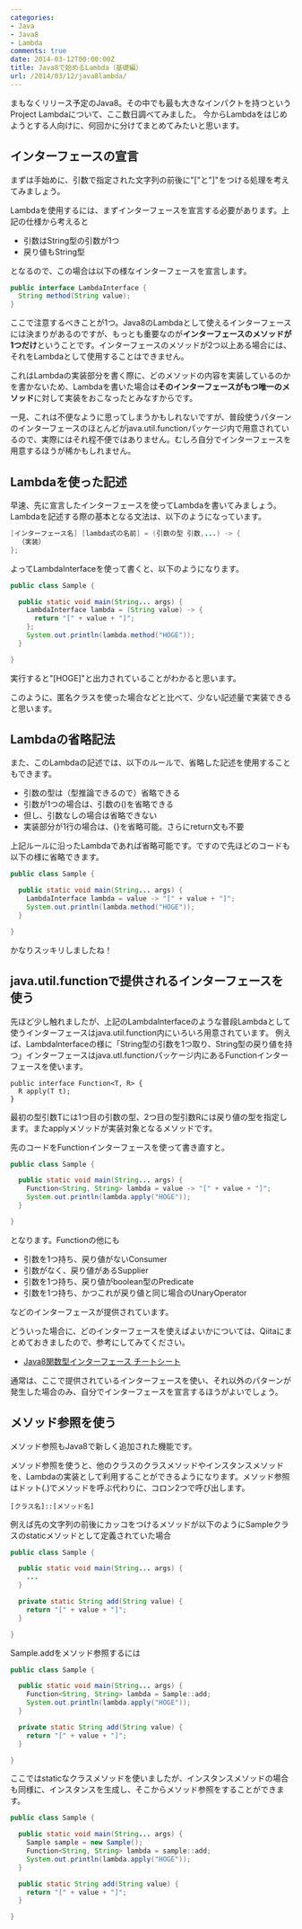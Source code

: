 ```yaml
---
categories:
- Java
- Java8
- Lambda
comments: true
date: 2014-03-12T00:00:00Z
title: Java8で始めるLambda（基礎編）
url: /2014/03/12/java8lambda/
---
```


まもなくリリース予定のJava8。その中でも最も大きなインパクトを持つというProject Lambdaについて、ここ数日調べてみました。
今からLambdaをはじめようとする人向けに、何回かに分けてまとめてみたいと思います。

## インターフェースの宣言

まずは手始めに、引数で指定された文字列の前後に"["と"]"をつける処理を考えてみましょう。

Lambdaを使用するには、まずインターフェースを宣言する必要があります。上記の仕様から考えると

 - 引数はString型の引数が1つ
 - 戻り値もString型

となるので、この場合は以下の様なインターフェースを宣言します。

``` java LambdaInterface.class
public interface LambdaInterface {
  String method(String value);
}
```

ここで注意するべきことが1つ。Java8のLambdaとして使えるインターフェースには決まりがあるのですが、もっとも重要なのが**インターフェースのメソッドが1つだけ**ということです。インターフェースのメソッドが2つ以上ある場合には、それをLambdaとして使用することはできません。

これはLambdaの実装部分を書く際に、どのメソッドの内容を実装しているのかを書かないため、Lambdaを書いた場合は**そのインターフェースがもつ唯一のメソッド**に対して実装をおこなったとみなすからです。

一見、これは不便なように思ってしまうかもしれないですが、普段使うパターンのインターフェースのほとんどがjava.util.functionパッケージ内で用意されているので、実際にはそれ程不便ではありません。むしろ自分でインターフェースを用意するほうが稀かもしれません。

## Lambdaを使った記述

早速、先に宣言したインターフェースを使ってLambdaを書いてみましょう。Lambdaを記述する際の基本となる文法は、以下のようになっています。

``` java
[インターフェース名] [lambda式の名前] = (引数の型 引数,...) -> {
  （実装）
};
```

よってLambdaInterfaceを使って書くと、以下のようになります。

``` java Sample.class
public class Sample {

  public static void main(String... args) {
    LambdaInterface lambda = (String value) -> {
      return "[" + value + "]";
    };
    System.out.println(lambda.method("HOGE"));
  }

}
```
実行すると"[HOGE]"と出力されていることがわかると思います。

このように、匿名クラスを使った場合などと比べて、少ない記述量で実装できると思います。

## Lambdaの省略記法

また、このLambdaの記述では、以下のルールで、省略した記述を使用することもできます。

 - 引数の型は（型推論できるので）省略できる
 - 引数が1つの場合は、引数の()を省略できる
 - 但し、引数なしの場合は省略できない
 - 実装部分が1行の場合は、{}を省略可能。さらにreturn文も不要

上記ルールに沿ったLambdaであれば省略可能です。ですので先ほどのコードも以下の様に省略できます。

``` java Sample.class
public class Sample {

  public static void main(String... args) {
    LambdaInterface lambda = value -> "[" + value + "]";
    System.out.println(lambda.method("HOGE"));
  }

}
```

かなりスッキリしましたね！

## java.util.functionで提供されるインターフェースを使う

先ほど少し触れましたが、上記のLambdaInterfaceのような普段Lambdaとして使うインターフェースはjava.util.function内にいろいろ用意されています。
例えば、LambdaInterfaceの様に「String型の引数を1つ取り、String型の戻り値を持つ」インターフェースはjava.utl.functionパッケージ内にあるFunctionインターフェースを使います。

```
public interface Function<T, R> {
  R apply(T t);
}
```

最初の型引数Tには1つ目の引数の型、2つ目の型引数Rには戻り値の型を指定します。またapplyメソッドが実装対象となるメソッドです。

先のコードをFunctionインターフェースを使って書き直すと。

``` java Sample.class
public class Sample {

  public static void main(String... args) {
    Function<String, String> lambda = value -> "[" + value + "]";
    System.out.println(lambda.apply("HOGE"));
  }

}
```

となります。Functionの他にも

 - 引数を1つ持ち、戻り値がないConsumer
 - 引数がなく、戻り値があるSupplier
 - 引数を1つ持ち、戻り値がboolean型のPredicate
 - 引数を1つ持ち、かつこれが戻り値と同じ場合のUnaryOperator

などのインターフェースが提供されています。

どういった場合に、どのインターフェースを使えばよいかについては、Qiitaにまとめておきましたので、参考にしてみてください。

 - [Java8関数型インターフェース チートシート](http://qiita.com/zephiransas/items/3b03af4f9044df3182d0)

通常は、ここで提供されているインターフェースを使い、それ以外のパターンが発生した場合のみ、自分でインターフェースを宣言するほうがよいでしょう。

## メソッド参照を使う
メソッド参照もJava8で新しく追加された機能です。

メソッド参照を使うと、他のクラスのクラスメソッドやインスタンスメソッドを、Lambdaの実装として利用することができるようになります。メソッド参照はドット(.)でメソッドを呼ぶ代わりに、コロン2つで呼び出します。

```
[クラス名]::[メソッド名]
```

例えば先の文字列の前後にカッコをつけるメソッドが以下のようにSampleクラスのstaticメソッドとして定義されていた場合

``` java Sample.class
public class Sample {

  public static void main(String... args) {
    ...
  }

  private static String add(String value) {
    return "[" + value + "]";
  }

}
```

Sample.addをメソッド参照するには

``` java Sample.class
public class Sample {

  public static void main(String... args) {
    Function<String, String> lambda = Sample::add;
    System.out.println(lambda.apply("HOGE"));
  }

  private static String add(String value) {
    return "[" + value + "]";
  }

}
```

ここではstaticなクラスメソッドを使いましたが、インスタンスメソッドの場合も同様に、インスタンスを生成し、そこからメソッド参照をすることができます。

``` java Sample.class
public class Sample {

  public static void main(String... args) {
    Sample sample = new Sample();
    Function<String, String> lambda = sample::add;
    System.out.println(lambda.apply("HOGE"));
  }

  public static String add(String value) {
    return "[" + value + "]";
  }

}
```
